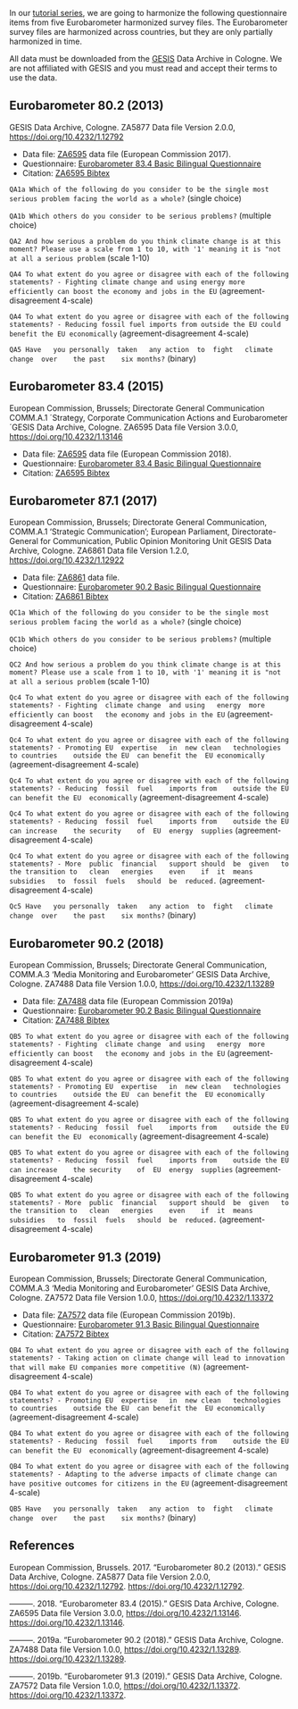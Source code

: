 In our [tutorial
series](http://netzero.dataobservatory.eu/post/2021-03-04_retroharmonize_intro/),
we are going to harmonize the following questionnaire items from five
Eurobarometer harmonized survey files. The Eurobarometer survey files
are harmonized across countries, but they are only partially harmonized
in time.

All data must be downloaded from the
[GESIS](https://www.gesis.org/en/home) Data Archive in Cologne. We are
not affiliated with GESIS and you must read and accept their terms to
use the data.

## Eurobarometer 80.2 (2013)

GESIS Data Archive, Cologne. ZA5877 Data file Version 2.0.0,
<https://doi.org/10.4232/1.12792>

-   Data file: [ZA6595](https://search.gesis.org/research_data/ZA5877)
    data file (European Commission 2017).
-   Questionnaire: [Eurobarometer 83.4 Basic Bilingual
    Questionnaire](https://dbk.gesis.org/dbksearch/download.asp?id=54036)
-   Citation: [ZA6595
    Bibtex](https://search.gesis.org/ajax/bibtex.php?type=research_data&docid=ZA5877&lang=en)

`QA1a Which of the following do you consider to be the single most serious problem facing the world as a whole?`
(single choice)

`QA1b Which others do you consider to be serious problems?` (multiple
choice)

`QA2 And how serious a problem do you think climate change is at this moment? Please use a scale from 1 to 10, with '1' meaning it is "not at all a serious problem`
(scale 1-10)

`QA4 To what extent do you agree or disagree with each of the following statements? - Fighting climate change and using energy more efficiently can boost the economy and jobs in the EU`
(agreement-disagreement 4-scale)

`QA4 To what extent do you agree or disagree with each of the following statements? - Reducing fossil fuel imports from outside the EU could benefit the EU economically`
(agreement-disagreement 4-scale)

`QA5 Have   you personally  taken   any action  to  fight   climate change  over    the past    six months?`
(binary)

## Eurobarometer 83.4 (2015)

European Commission, Brussels; Directorate General Communication
COMM.A.1 ´Strategy, Corporate Communication Actions and
Eurobarometer´GESIS Data Archive, Cologne. ZA6595 Data file Version
3.0.0, <https://doi.org/10.4232/1.13146>

-   Data file: [ZA6595](https://search.gesis.org/research_data/ZA6595)
    data file (European Commission 2018).
-   Questionnaire: [Eurobarometer 83.4 Basic Bilingual
    Questionnaire](https://dbk.gesis.org/dbksearch/download.asp?id=57940)
-   Citation: [ZA6595
    Bibtex](https://search.gesis.org/ajax/bibtex.php?type=research_data&docid=ZA6595&lang=en)

## Eurobarometer 87.1 (2017)

European Commission, Brussels; Directorate General Communication,
COMM.A.1 ‘Strategic Communication’; European Parliament,
Directorate-General for Communication, Public Opinion Monitoring Unit
GESIS Data Archive, Cologne. ZA6861 Data file Version 1.2.0,
<https://doi.org/10.4232/1.12922>

-   Data file: [ZA6861](https://search.gesis.org/research_data/ZA6861)
    data file.
-   Questionnaire: [Eurobarometer 90.2 Basic Bilingual
    Questionnaire](https://dbk.gesis.org/dbksearch/download.asp?id=65967)
-   Citation: [ZA6861
    Bibtex](https://search.gesis.org/ajax/bibtex.php?type=research_data&docid=ZA6861&lang=en)

`QC1a Which of the following do you consider to be the single most serious problem facing the world as a whole?`
(single choice)

`QC1b Which others do you consider to be serious problems?` (multiple
choice)

`QC2 And how serious a problem do you think climate change is at this moment? Please use a scale from 1 to 10, with '1' meaning it is "not at all a serious problem`
(scale 1-10)

`Qc4 To what extent do you agree or disagree with each of the following statements? - Fighting  climate change  and using   energy  more    efficiently can boost   the economy and jobs in the EU`
(agreement-disagreement 4-scale)

`Qc4 To what extent do you agree or disagree with each of the following statements? - Promoting EU  expertise   in  new clean   technologies    to countries    outside the EU  can benefit the  EU economically`
(agreement-disagreement 4-scale)

`Qc4 To what extent do you agree or disagree with each of the following statements? - Reducing  fossil  fuel    imports from    outside the EU  can benefit the EU  economically`
(agreement-disagreement 4-scale)

`Qc4 To what extent do you agree or disagree with each of the following statements? - Reducing  fossil  fuel    imports from    outside the EU  can increase    the security    of  EU  energy  supplies`
(agreement-disagreement 4-scale)

`Qc4 To what extent do you agree or disagree with each of the following statements? - More  public  financial   support should  be  given   to  the transition to   clean   energies    even    if  it  means   subsidies   to  fossil  fuels   should  be  reduced.`
(agreement-disagreement 4-scale)

`Qc5 Have   you personally  taken   any action  to  fight   climate change  over    the past    six months?`
(binary)

## Eurobarometer 90.2 (2018)

European Commission, Brussels; Directorate General Communication,
COMM.A.3 ‘Media Monitoring and Eurobarometer’ GESIS Data Archive,
Cologne. ZA7488 Data file Version 1.0.0,
<https://doi.org/10.4232/1.13289>

-   Data file:
    [ZA7488](https://dbk.gesis.org/dbksearch/sdesc2.asp?db=e&no=7488)
    data file (European Commission 2019a)
-   Questionnaire: [Eurobarometer 90.2 Basic Bilingual
    Questionnaire](https://dbk.gesis.org/dbksearch/download.asp?id=65967)
-   Citation: [ZA7488
    Bibtex](https://search.gesis.org/ajax/bibtex.php?type=research_data&docid=ZA7488&lang=en)

`QB5 To what extent do you agree or disagree with each of the following statements? - Fighting  climate change  and using   energy  more    efficiently can boost   the economy and jobs in the EU`
(agreement-disagreement 4-scale)

`QB5 To what extent do you agree or disagree with each of the following statements? - Promoting EU  expertise   in  new clean   technologies    to countries    outside the EU  can benefit the  EU economically`
(agreement-disagreement 4-scale)

`QB5 To what extent do you agree or disagree with each of the following statements? - Reducing  fossil  fuel    imports from    outside the EU  can benefit the EU  economically`
(agreement-disagreement 4-scale)

`QB5 To what extent do you agree or disagree with each of the following statements? - Reducing  fossil  fuel    imports from    outside the EU  can increase    the security    of  EU  energy  supplies`
(agreement-disagreement 4-scale)

`QB5 To what extent do you agree or disagree with each of the following statements? - More  public  financial   support should  be  given   to  the transition to   clean   energies    even    if  it  means   subsidies   to  fossil  fuels   should  be  reduced.`
(agreement-disagreement 4-scale)

## Eurobarometer 91.3 (2019)

European Commission, Brussels; Directorate General Communication,
COMM.A.3 ‘Media Monitoring and Eurobarometer’ GESIS Data Archive,
Cologne. ZA7572 Data file Version 1.0.0,
<https://doi.org/10.4232/1.13372>

-   Data file:
    [ZA7572](https://dbk.gesis.org/dbksearch/sdesc2.asp?db=e&no=7572)
    data file (European Commission 2019b).
-   Questionnaire: [Eurobarometer 91.3 Basic Bilingual
    Questionnaire](https://dbk.gesis.org/dbksearch/download.asp?id=66774)
-   Citation: [ZA7572
    Bibtex](https://search.gesis.org/ajax/bibtex.php?type=research_data&docid=ZA7572&lang=en)

`QB4 To what extent do you agree or disagree with each of the following statements? - Taking action on climate change will lead to innovation that will make EU companies more competitive (N)`
(agreement-disagreement 4-scale)

`QB4 To what extent do you agree or disagree with each of the following statements? - Promoting EU  expertise   in  new clean   technologies    to countries    outside the EU  can benefit the  EU economically`
(agreement-disagreement 4-scale)

`QB4 To what extent do you agree or disagree with each of the following statements? - Reducing  fossil  fuel    imports from    outside the EU  can benefit the EU  economically`
(agreement-disagreement 4-scale)

`QB4 To what extent do you agree or disagree with each of the following statements? - Adapting to the adverse impacts of climate change can have positive outcomes for citizens in the EU`
(agreement-disagreement 4-scale)

`QB5 Have   you personally  taken   any action  to  fight   climate change  over    the past    six months?`
(binary)

## References

European Commission, Brussels. 2017. “Eurobarometer 80.2 (2013).” GESIS
Data Archive, Cologne. ZA5877 Data file Version 2.0.0,
https://doi.org/10.4232/1.12792. <https://doi.org/10.4232/1.12792>.

———. 2018. “Eurobarometer 83.4 (2015).” GESIS Data Archive, Cologne.
ZA6595 Data file Version 3.0.0, https://doi.org/10.4232/1.13146.
<https://doi.org/10.4232/1.13146>.

———. 2019a. “Eurobarometer 90.2 (2018).” GESIS Data Archive, Cologne.
ZA7488 Data file Version 1.0.0, https://doi.org/10.4232/1.13289.
<https://doi.org/10.4232/1.13289>.

———. 2019b. “Eurobarometer 91.3 (2019).” GESIS Data Archive, Cologne.
ZA7572 Data file Version 1.0.0, https://doi.org/10.4232/1.13372.
<https://doi.org/10.4232/1.13372>.
